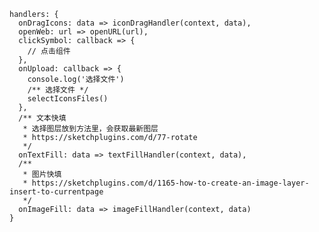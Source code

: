     handlers: {
      onDragIcons: data => iconDragHandler(context, data),
      openWeb: url => openURL(url),
      clickSymbol: callback => {
        // 点击组件
      },
      onUpload: callback => {
        console.log('选择文件')
        /** 选择文件 */
        selectIconsFiles()
      },
      /** 文本快填
       * 选择图层放到方法里，会获取最新图层
       * https://sketchplugins.com/d/77-rotate
       */
      onTextFill: data => textFillHandler(context, data),
      /**
       * 图片快填
       * https://sketchplugins.com/d/1165-how-to-create-an-image-layer-insert-to-currentpage
       */
      onImageFill: data => imageFillHandler(context, data)
    }
